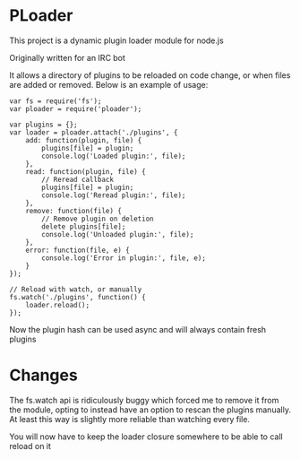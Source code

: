 PLoader
=======

This project is a dynamic plugin loader module for node.js

Originally written for an IRC bot

It allows a directory of plugins to be reloaded on code change, or when files
are added or removed. Below is an example of usage:

    var fs = require('fs');
    var ploader = require('ploader');

    var plugins = {};
    var loader = ploader.attach('./plugins', {
        add: function(plugin, file) {
            plugins[file] = plugin;
            console.log('Loaded plugin:', file);
        },
        read: function(plugin, file) {
            // Reread callback
            plugins[file] = plugin;
            console.log('Reread plugin:', file);
        },
        remove: function(file) {
            // Remove plugin on deletion
            delete plugins[file];
            console.log('Unloaded plugin:', file);
        },
        error: function(file, e) {
            console.log('Error in plugin:', file, e);
        }
    });

    // Reload with watch, or manually
    fs.watch('./plugins', function() {
        loader.reload();
    });

Now the plugin hash can be used async and will always contain fresh plugins

Changes
=======

The fs.watch api is ridiculously buggy which forced me to remove it from the
module, opting to instead have an option to rescan the plugins manually. At least
this way is slightly more reliable than watching every file.

You will now have to keep the loader closure somewhere to be able to call reload
on it
